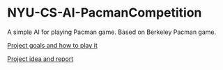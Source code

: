 # NYU-CS-AI-PacmanCompetition
A simple AI for playing Pacman game. Based on Berkeley Pacman game.

[Project goals and how to play it](https://github.com/YiheWang/NYU-CS-AI-PacmanCompetition/blob/master/Competition.pdf)

[Project idea and report](https://github.com/YiheWang/NYU-CS-AI-PacmanCompetition/blob/master/Pacman%20Competition%20Summary.pdf)
